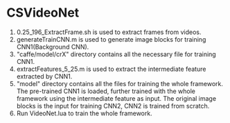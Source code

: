 # CSVideoNet

1. 0.25_196_ExtractFrame.sh is used to extract frames from videos.
2. generateTrainCNN.m is used to generate image blocks for training CNN1(Background CNN).
3. "caffe/model/crX" directory contains all the necessary file for training CNN1.
4. extractFeatures_5_25.m is used to extract the intermediate feature extracted by CNN1. 
5. "model" directory contains all the files for training the whole framework. The pre-trained CNN1 is loaded, further trained with the whole framework using the intermediate feature as input. The original image blocks is the input for training CNN2, CNN2 is trained from scratch. 
6. Run VideoNet.lua to train the whole framework.
